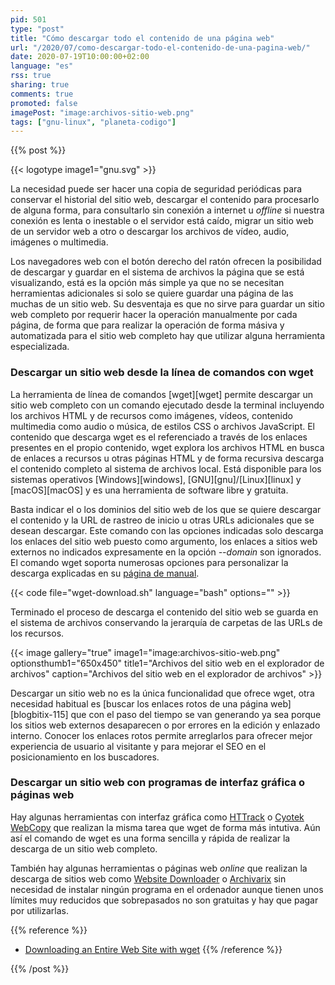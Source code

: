 ```yaml
---
pid: 501
type: "post"
title: "Cómo descargar todo el contenido de una página web"
url: "/2020/07/como-descargar-todo-el-contenido-de-una-pagina-web/"
date: 2020-07-19T10:00:00+02:00
language: "es"
rss: true
sharing: true
comments: true
promoted: false
imagePost: "image:archivos-sitio-web.png"
tags: ["gnu-linux", "planeta-codigo"]
---
```


{{% post %}}

{{< logotype image1="gnu.svg" >}}

La necesidad puede ser hacer una copia de seguridad periódicas para conservar el historial del sitio web, descargar el contenido para procesarlo de alguna forma, para consultarlo sin conexión a internet u _offline_ si nuestra conexión es lenta o inestable o el servidor está caído, migrar un sitio web de un servidor web a otro o descargar los archivos de vídeo, audio, imágenes o multimedia.

Los navegadores web con el botón derecho del ratón ofrecen la posibilidad de descargar y guardar en el sistema de archivos la página que se está visualizando, está es la opción más simple ya que no se necesitan herramientas adicionales si solo se quiere guardar una página de las muchas de un sitio web. Su desventaja es que no sirve para guardar un sitio web completo por requerir hacer la operación manualmente por cada página, de forma que para realizar la operación de forma másiva y automatizada para el sitio web completo hay que utilizar alguna herramienta especializada.

### Descargar un sitio web desde la línea de comandos con wget

La herramienta de línea de comandos [wget][wget] permite descargar un sitio web completo con un comando ejecutado desde la terminal incluyendo los archivos HTML y de recursos como imágenes, vídeos, contenido multimedia como audio o música, de estilos CSS o archivos JavaScript. El contenido que descarga wget es el referenciado a través de los enlaces presentes en el propio contenido, wget explora los archivos HTML en busca de enlaces a recursos u otras páginas HTML y de forma recursiva descarga el contenido completo al sistema de archivos local. Está disponible para los sistemas operativos [Windows][windows], [GNU][gnu]/[Linux][linux] y [macOS][macOS] y es una herramienta de software libre y gratuita.

Basta indicar el o los dominios del sitio web de los que se quiere descargar el contenido y la URL de rastreo de inicio u otras URLs adicionales que se desean descargar. Este comando con las opciones indicadas solo descarga los enlaces del sitio web puesto como argumento, los enlaces a sitios web externos no indicados expresamente en la opción _--domain_ son ignorados. El comando wget soporta numerosas opciones para personalizar la descarga explicadas en su [página de manual](https://www.gnu.org/software/wget/manual/wget.html).

{{< code file="wget-download.sh" language="bash" options="" >}}

Terminado el proceso de descarga el contenido del sitio web se guarda en el sistema de archivos conservando la jerarquía de carpetas de las URLs de los recursos.

{{< image
    gallery="true"
    image1="image:archivos-sitio-web.png" optionsthumb1="650x450" title1="Archivos del sitio web en el explorador de archivos"
    caption="Archivos del sitio web en el explorador de archivos" >}}

Descargar un sitio web no es la única funcionalidad que ofrece wget, otra necesidad habitual es [buscar los enlaces rotos de una página web][blogbitix-115] que con el paso del tiempo se van generando ya sea porque los sitios web externos desaparecen o por errores en la edición y enlazado interno. Conocer los enlaces rotos permite arreglarlos para ofrecer mejor experiencia de usuario al visitante y para mejorar el SEO en el posicionamiento en los buscadores.

### Descargar un sitio web con programas de interfaz gráfica o páginas web

Hay algunas herramientas con interfaz gráfica como [HTTrack](https://www.httrack.com/) o [Cyotek WebCopy](https://www.cyotek.com/cyotek-webcopy) que realizan la misma tarea que wget de forma más intutiva. Aún así el comando de wget es una forma sencilla y rápida de realizar la descarga de un sitio web completo.

También hay algunas herramientas o páginas web _online_ que realizan la descarga de sitios web como [Website Downloader](https://websitedownloader.io) o [Archivarix](https://archivarix.com/en/website-downloader-cms-converter/) sin necesidad de instalar ningún programa en el ordenador aunque tienen unos límites muy reducidos que sobrepasados no son gratuitas y hay que pagar por utilizarlas.

{{% reference %}}
* [Downloading an Entire Web Site with wget](https://www.linuxjournal.com/content/downloading-entire-web-site-wget)
{{% /reference %}}

{{% /post %}}
